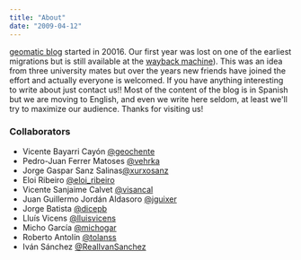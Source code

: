 ```yaml
---
title: "About"
date: "2009-04-12"
---
```


[geomatic blog](http://geomaticblog.net) started in 20016. Our first year was lost on one of the earliest migrations but is still available at the [wayback machine](http://web.archive.org/web/*/http://geomaticblog.net)). This was an idea from three university mates but over the years new friends have joined the effort and actually everyone is welcomed. If you have anything interesting to write about just contact us!! Most of the content of the blog is in Spanish but we are moving to English, and even we write here seldom, at least we'll try to maximize our audience. Thanks for visiting us!

### Collaborators

- Vicente Bayarri Cayón [@geochente](http://twitter.com/geochente)
- Pedro-Juan Ferrer Matoses [@vehrka](http://twitter.com/vehrka)
- Jorge Gaspar Sanz Salinas[@xurxosanz](http://twitter.com/xurxosanz)
- Eloi Ribeiro [@eloi\_ribeiro](http://twitter.com/eloi_ribeiro)
- Vicente Sanjaime Calvet [@visancal](http://twitter.com/visancal)
- Juan Guillermo Jordán Aldasoro [@jguixer](http://twitter.com/jguixer)
- Jorge Batista [@dicepb](http://twitter.com/dicepb)
- Lluís Vicens [@lluisvicens](http://twitter.com/lluisvicens)
- Micho García [@michogar](http://twitter.com/michogar)
- Roberto Antolín [@tolanss](http://twitter.com/tolanss)
- Iván Sánchez [@RealIvanSanchez](http://twitter.com/RealIvanSanchez)
